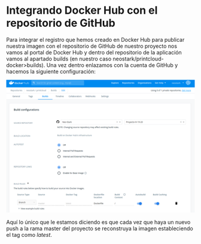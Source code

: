 # Integrando Docker Hub con el repositorio de GitHub

Para integrar el registro que hemos creado en Docker Hub para publicar nuestra imagen con el repositorio de GitHub de nuestro proyecto nos vamos al portal de Docker Hub y dentro del repositorio de la aplicación vamos al apartado builds (en nuestro caso neostark/printcloud-docker>builds). Una vez dentro enlazamos con la cuenta de GitHub y hacemos la siguiente configuración:

![CI Docker Hub GitHub](img/dockerhub-github.png)

Aquí lo único que le estamos diciendo es que cada vez que haya un nuevo push a la rama master del proyecto se reconstruya la imagen estableciendo el tag como _latest_.
